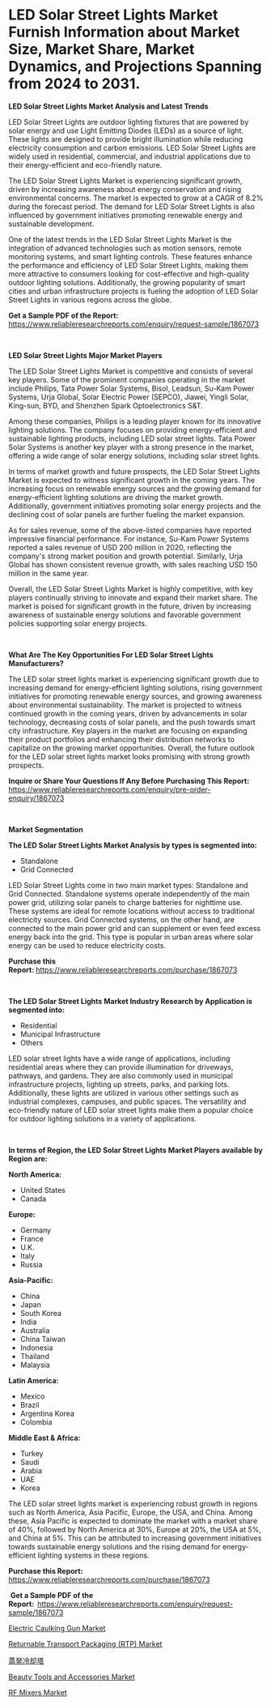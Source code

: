 <p><h1>LED Solar Street Lights Market Furnish Information about Market Size, Market Share, Market Dynamics, and Projections Spanning from 2024 to 2031.</h1></p><p><strong>LED Solar Street Lights Market Analysis and Latest Trends</strong></p>
<p><p>LED Solar Street Lights are outdoor lighting fixtures that are powered by solar energy and use Light Emitting Diodes (LEDs) as a source of light. These lights are designed to provide bright illumination while reducing electricity consumption and carbon emissions. LED Solar Street Lights are widely used in residential, commercial, and industrial applications due to their energy-efficient and eco-friendly nature.</p><p>The LED Solar Street Lights Market is experiencing significant growth, driven by increasing awareness about energy conservation and rising environmental concerns. The market is expected to grow at a CAGR of 8.2% during the forecast period. The demand for LED Solar Street Lights is also influenced by government initiatives promoting renewable energy and sustainable development.</p><p>One of the latest trends in the LED Solar Street Lights Market is the integration of advanced technologies such as motion sensors, remote monitoring systems, and smart lighting controls. These features enhance the performance and efficiency of LED Solar Street Lights, making them more attractive to consumers looking for cost-effective and high-quality outdoor lighting solutions. Additionally, the growing popularity of smart cities and urban infrastructure projects is fueling the adoption of LED Solar Street Lights in various regions across the globe.</p></p>
<p><strong>Get a Sample PDF of the Report:&nbsp;</strong> <a href="https://www.reliableresearchreports.com/enquiry/request-sample/1867073">https://www.reliableresearchreports.com/enquiry/request-sample/1867073</a></p>
<p>&nbsp;</p>
<p><strong>LED Solar Street Lights Major Market Players</strong></p>
<p><p>The LED Solar Street Lights Market is competitive and consists of several key players. Some of the prominent companies operating in the market include Philips, Tata Power Solar Systems, Bisol, Leadsun, Su-Kam Power Systems, Urja Global, Solar Electric Power (SEPCO), Jiawei, Yingli Solar, King-sun, BYD, and Shenzhen Spark Optoelectronics S&T.</p><p>Among these companies, Philips is a leading player known for its innovative lighting solutions. The company focuses on providing energy-efficient and sustainable lighting products, including LED solar street lights. Tata Power Solar Systems is another key player with a strong presence in the market, offering a wide range of solar energy solutions, including solar street lights.</p><p>In terms of market growth and future prospects, the LED Solar Street Lights Market is expected to witness significant growth in the coming years. The increasing focus on renewable energy sources and the growing demand for energy-efficient lighting solutions are driving the market growth. Additionally, government initiatives promoting solar energy projects and the declining cost of solar panels are further fueling the market expansion.</p><p>As for sales revenue, some of the above-listed companies have reported impressive financial performance. For instance, Su-Kam Power Systems reported a sales revenue of USD 200 million in 2020, reflecting the company's strong market position and growth potential. Similarly, Urja Global has shown consistent revenue growth, with sales reaching USD 150 million in the same year.</p><p>Overall, the LED Solar Street Lights Market is highly competitive, with key players continually striving to innovate and expand their market share. The market is poised for significant growth in the future, driven by increasing awareness of sustainable energy solutions and favorable government policies supporting solar energy projects.</p></p>
<p>&nbsp;</p>
<p><strong>What Are The Key Opportunities For LED Solar Street Lights Manufacturers?</strong></p>
<p><p>The LED solar street lights market is experiencing significant growth due to increasing demand for energy-efficient lighting solutions, rising government initiatives for promoting renewable energy sources, and growing awareness about environmental sustainability. The market is projected to witness continued growth in the coming years, driven by advancements in solar technology, decreasing costs of solar panels, and the push towards smart city infrastructure. Key players in the market are focusing on expanding their product portfolios and enhancing their distribution networks to capitalize on the growing market opportunities. Overall, the future outlook for the LED solar street lights market looks promising with strong growth prospects.</p></p>
<p><strong>Inquire or Share Your Questions If Any Before Purchasing This Report:</strong> <a href="https://www.reliableresearchreports.com/enquiry/pre-order-enquiry/1867073">https://www.reliableresearchreports.com/enquiry/pre-order-enquiry/1867073</a></p>
<p>&nbsp;</p>
<p><strong>Market Segmentation</strong></p>
<p><strong>The LED Solar Street Lights Market Analysis by types is segmented into:</strong></p>
<p><ul><li>Standalone</li><li>Grid Connected</li></ul></p>
<p><p>LED Solar Street Lights come in two main market types: Standalone and Grid Connected. Standalone systems operate independently of the main power grid, utilizing solar panels to charge batteries for nighttime use. These systems are ideal for remote locations without access to traditional electricity sources. Grid Connected systems, on the other hand, are connected to the main power grid and can supplement or even feed excess energy back into the grid. This type is popular in urban areas where solar energy can be used to reduce electricity costs.</p></p>
<p><strong>Purchase this Report:&nbsp;</strong><a href="https://www.reliableresearchreports.com/purchase/1867073">https://www.reliableresearchreports.com/purchase/1867073</a></p>
<p>&nbsp;</p>
<p><strong>The LED Solar Street Lights Market Industry Research by Application is segmented into:</strong></p>
<p><ul><li>Residential</li><li>Municipal Infrastructure</li><li>Others</li></ul></p>
<p><p>LED solar street lights have a wide range of applications, including residential areas where they can provide illumination for driveways, pathways, and gardens. They are also commonly used in municipal infrastructure projects, lighting up streets, parks, and parking lots. Additionally, these lights are utilized in various other settings such as industrial complexes, campuses, and public spaces. The versatility and eco-friendly nature of LED solar street lights make them a popular choice for outdoor lighting solutions in a variety of applications.</p></p>
<p>&nbsp;</p>
<p><strong>In terms of Region, the LED Solar Street Lights Market Players available by Region are:</strong></p>
<p>
    <p> <strong> North America: </strong>
        <ul>
            <li>United States</li>
            <li>Canada</li>
        </ul>
        </p> 
    <p> <strong> Europe: </strong>
        <ul>
            <li>Germany</li>
            <li>France</li>
            <li>U.K.</li>
            <li>Italy</li>
            <li>Russia</li>
        </ul>
        </p> 
    <p> <strong> Asia-Pacific: </strong>
        <ul>
            <li>China</li>
            <li>Japan</li>
            <li>South Korea</li>
            <li>India</li>
            <li>Australia</li>
            <li>China Taiwan</li>
            <li>Indonesia</li>
            <li>Thailand</li>
            <li>Malaysia</li>
        </ul>
        </p> 
    <p> <strong> Latin America: </strong>
        <ul>
            <li>Mexico</li>
            <li>Brazil</li>
            <li>Argentina Korea</li>
            <li>Colombia</li>
        </ul>
        </p> 
    <p> <strong> Middle East & Africa: </strong>
        <ul>
            <li>Turkey</li>
            <li>Saudi</li>
            <li>Arabia</li>
            <li>UAE</li>
            <li>Korea</li>
        </ul>
    </p>
    </p>
<p><p>The LED solar street lights market is experiencing robust growth in regions such as North America, Asia Pacific, Europe, the USA, and China. Among these, Asia Pacific is expected to dominate the market with a market share of 40%, followed by North America at 30%, Europe at 20%, the USA at 5%, and China at 5%. This can be attributed to increasing government initiatives towards sustainable energy solutions and the rising demand for energy-efficient lighting systems in these regions.</p></p>
<p><strong>Purchase this Report: </strong><a href="https://www.reliableresearchreports.com/purchase/1867073">https://www.reliableresearchreports.com/purchase/1867073</a></p>
<p>&nbsp;<strong>Get a Sample PDF of the Report:&nbsp;&nbsp;</strong><a href="https://www.reliableresearchreports.com/enquiry/request-sample/1867073">https://www.reliableresearchreports.com/enquiry/request-sample/1867073</a></p>
<p><strong></strong></p>
<p><p><a href="https://github.com/dimitrishawkinswaynenp91rgz/Market-Research-Report-List-1/blob/main/electric-caulking-gun-market.md">Electric Caulking Gun Market</a></p><p><a href="https://issuu.com/reportprime-2/docs/returnable-transport-packaging-rtp-market-size-203">Returnable Transport Packaging (RTP) Market</a></p><p><a href="https://github.com/one-cool-chick/Market-Research-Report-List-1/blob/main/84032936505.md">蒸発冷却塔</a></p><p><a href="https://github.com/danielneavesallisons03mba/Market-Research-Report-List-1/blob/main/beauty-tools-and-accessories-market.md">Beauty Tools and Accessories Market</a></p><p><a href="https://issuu.com/reportprime-2/docs/rf-mixers-market-size-2030.pptx">RF Mixers Market</a></p></p>